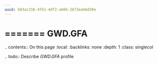 ```yaml
---
uuid: b03ac316-47b1-4df2-ab6b-2b73eabbd30e
---
```



=======
GWD.GFA
=======

.. contents:: On this page
    :local:
    :backlinks: none
    :depth: 1
    :class: singlecol

.. todo::
    Describe *GWD.GFA* profile
